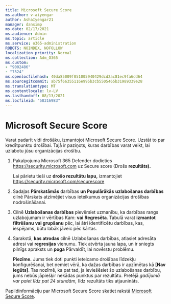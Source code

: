 ```yaml
---
title: Microsoft Secure Score
ms.author: v-aiyengar
author: AshaIyengar21
manager: dansimp
ms.date: 02/17/2021
ms.audience: Admin
ms.topic: article
ms.service: o365-administration
ROBOTS: NOINDEX, NOFOLLOW
localization_priority: Normal
ms.collection: Adm_O365
ms.custom:
- "9002486"
- "7524"
ms.openlocfilehash: 40da85009f051005940429dcd2ac81ec9fa6dd64
ms.sourcegitcommit: ab75f66355116e995b3cb5505465b31989339e28
ms.translationtype: MT
ms.contentlocale: lv-LV
ms.lasthandoff: 08/13/2021
ms.locfileid: "58316983"
---
```

# <a name="microsoft-secure-score"></a>Microsoft Secure Score

Varat padarīt vidi drošāku, izmantojot Microsoft Secure Score. Uzstāt to par kredītpunktu drošībai. Tajā ir paziņots, kuras darbības varat veikt, lai uzlabotu jūsu organizācijas drošību.

1. Pakalpojuma Microsoft 365 Defender dodieties <https://security.microsoft.com> uz Secure score (Drošs **rezultāts).**

   Lai pārietu tieši uz **drošo rezultātu lapu,** izmantojiet <https://security.microsoft.com/securescore>

2. Sadaļas **Pārskatāmās** darbības **un Populārākās** **uzlabošanas darbības** cilnē Pārskats atzīmējiet visus ieteikumus organizācijas drošības nodrošināšanai.

3. Cilnē **Uzlabošanas darbības** pievērsiet  uzmanību, ka darbības rangs uzlabojumam ir vērtības Kam: **vai**  **Regresēta**.  Tabulā varat **izmantot filtrēšanu** **vai grupšanu** pēc, lai ātri identificētu darbības, kas, iespējams, būtu labāk jāveic pēc kārtas.

4. Sarakstā, **kas atrodas** cilnē Uzlabošanas darbības, atlasiet adresāta adresi vai **regresijas** vienumu.  Tiek atvērta jauna lapa, un ir sniegts pilnīgs apraksts un **poga** Pārvaldīt, lai novērstu problēmu.

    **Piezīme.** Jums tiek doti punkti ieteicamo drošības līdzekļu konfigurēšanai, bet ņemiet vērā, ka dažas darbības ir apzīmētas kā **[Nav iegūts]**. Tas nozīmē, ka pat tad, ja ieviešēsiet šo uzlabošanas darbību, jums nebūs jāpiešķir nekādas punktus par rezultātu. Pretējā *gadījumā var paiet līdz pat 24 stundām,* līdz rezultāts tiks atjaunināts.

Papildinformāciju par Microsoft Secure Score skatiet rakstā [Microsoft Secure Score](https://docs.microsoft.com/microsoft-365/security/defender/microsoft-secure-score).
